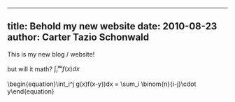 ------
title: Behold my new website
date: 2010-08-23
author: Carter Tazio Schonwald
------

This is my new blog / website!

but will it math? $\int_i^\infty f(x)dx$

\begin{equation}\int_i^j g(x)f(x-y))dx = \sum_i \binom{n}{i-j}\cdot y\end{equation}
